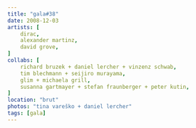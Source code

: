 ```yaml
---
title: "gala#38"
date: 2008-12-03
artists: [
    dirac,
    alexander martinz,
    david grove,
]
collabs: [
    richard bruzek + daniel lercher + vinzenz schwab,
    tim blechmann + seijiro murayama,
    glim + michaela grill,
    susanna gartmayer + stefan fraunberger + peter kutin,
]
location: "brut"
photos: "tina vareško + daniel lercher"
tags: [gala]
---
```

